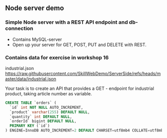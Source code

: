 ## Node server demo

### Simple Node server with a REST API endpoint and db-connection

* Contains MySQL-server
* Open up your server for GET, POST, PUT and DELETE with REST.

### Contains data for exercise in workshop 16
industrial.json
https://raw.githubusercontent.com/SkillWebDemo/ServerSide/refs/heads/master/data/industrial.json

Your task is to create an API that provides a GET - endpoint for industrial product, taking article number as variable.
```SQL
CREATE TABLE `orders` (
  `id` int NOT NULL AUTO_INCREMENT,
  `product` varchar(255) DEFAULT NULL,
  `quantity` int DEFAULT NULL,
  `orderId` bigint DEFAULT NULL,
  PRIMARY KEY (`id`)
) ENGINE=InnoDB AUTO_INCREMENT=2 DEFAULT CHARSET=utf8mb4 COLLATE=utf8mb4_0900_ai_ci
```